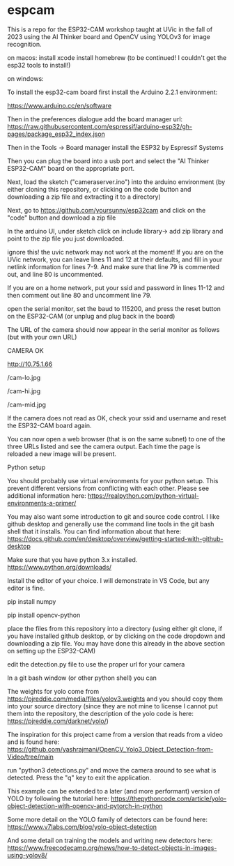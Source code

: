 # espcam
This is a repo for the ESP32-CAM workshop taught at UVic in the fall of 2023 using the AI Thinker board and OpenCV using YOLOv3 for image recognition.

on macos:
install xcode
install homebrew
(to be continued! I couldn't get the esp32 tools to install!)

on windows:

To install the esp32-cam board first install the Arduino 2.2.1 environment:

https://www.arduino.cc/en/software

Then in the preferences dialogue add the board manager url: https://raw.githubusercontent.com/espressif/arduino-esp32/gh-pages/package_esp32_index.json

Then in the Tools -> Board manager install the ESP32 by Espressif Systems

Then you can plug the board into a usb port and select the "AI Thinker ESP32-CAM" board on the appropriate port.

Next, load the sketch ("cameraserver.ino") into the arduino environment (by either cloning this repository, or clicking on the code button and downloading a zip file and extracting it to a directory)

Next, go to https://github.com/yoursunny/esp32cam and click on the "code" button and download a zip file

In the arduino UI, under sketch click on include library-> add zip library and point to the zip file you just downloaded.

ignore this! the uvic network may not work at the moment! If you are on the UVic network, you can leave lines 11 and 12 at their defaults, and fill in your netlink information for lines 7-9. And make sure that line 79 is commented out, and line 80 is uncommented.

If you are on a home network, put your ssid and password in lines 11-12 and then comment out line 80 and uncomment line 79.

open the serial monitor, set the baud to 115200, and press the reset button on the ESP32-CAM (or unplug and plug back in the board)

The URL of the camera should now appear in the serial monitor as follows (but with your own URL)

CAMERA OK

http://10.75.1.66

  /cam-lo.jpg

  /cam-hi.jpg

  /cam-mid.jpg

  If the camera does not read as OK, check your ssid and username and reset the ESP32-CAM board again.

  You can now open a web browser (that is on the same subnet) to one of the three URLs listed and see the camera output. Each time the page is reloaded a new image will be present.

Python setup

You should probably use virtual environments for your python setup. This prevent different versions from conflicting with each other. Please see additional information here: https://realpython.com/python-virtual-environments-a-primer/

You may also want some introduction to git and source code control. I like github desktop and generally use the command line tools in the git bash shell that it installs. You can find information about that here: https://docs.github.com/en/desktop/overview/getting-started-with-github-desktop

Make sure that you have python 3.x installed. https://www.python.org/downloads/

Install the editor of your choice. I will demonstrate in VS Code, but any editor is fine.

pip install numpy

pip install opencv-python

place the files from this repository into a directory (using either git clone, if you have installed github desktop, or by clicking on the code dropdown and downloading a zip file. You may have done this already in the above section on setting up the ESP32-CAM)

edit the detection.py file to use the proper url for your camera

In a git bash window (or other python shell) you can 

The weights for yolo come from https://pjreddie.com/media/files/yolov3.weights and you should copy them into your source directory (since they are not mine to license I cannot put them into the repository, the description of the yolo code is here: https://pjreddie.com/darknet/yolo/)

The inspiration for this project came from a version that reads from a video and is found here: https://github.com/yashrajmani/OpenCV_Yolo3_Object_Detection-from-Video/tree/main

run "python3 detections.py" and move the camera around to see what is detected. Press the "q" key to exit the application.

This example can be extended to a later (and more performant) version of YOLO by following the tutorial here: https://thepythoncode.com/article/yolo-object-detection-with-opencv-and-pytorch-in-python

Some more detail on the YOLO family of detectors can be found here: https://www.v7labs.com/blog/yolo-object-detection

And some detail on training the models and writing new detectors here: https://www.freecodecamp.org/news/how-to-detect-objects-in-images-using-yolov8/

